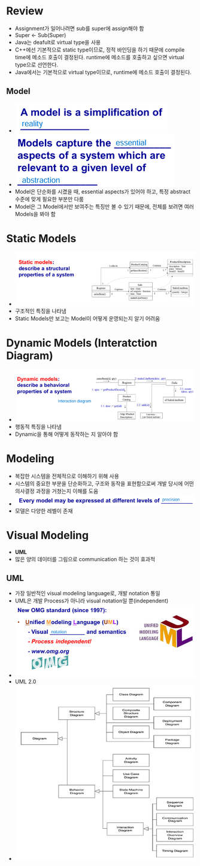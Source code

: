 # Review
- Assignment가 일어나려면 sub를 super에 assign해야 함
- Super <- Sub(Super)
- Java는 deafult로 virtual type을 사용
- C++에선 기본적으로 static type이므로, 정적 바인딩을 하기 때문에 compile time에 메소드 호출이 결정된다. runtime에 메소드를 호출하고 싶으면 virtual type으로 선언한다.
- Java에서는 기본적으로 virtual type이므로, runtime에 메소드 호출이 결정된다.

## Model
- ![alt text](image.png)
- ![alt text](image-1.png)
- Model은 단순화를 시켰을 때, essential aspects가 있어야 하고, 특정 abstract 수준에 맞게 필요한 부분만 다룸
- Model은 그 Model에서만 보여주는 특징만 볼 수 있기 때문에, 전체를 보려면 여러 Models을 봐야 함

# Static Models
- ![alt text](image-2.png)
- 구조적인 특징을 나타냄
- Static Models만 보고는 Model이 어떻게 운영되는지 알기 어려움

# Dynamic Models (Interatction Diagram)
- ![alt text](image-3.png)
- 행동적 특징을 나타냄
- Dynamic을 통해 어떻게 동작하는 지 알아야 함

# Modeling
- 복잡한 시스템을 전체적으로 이해하기 위해 사용
- 시스템의 중요한 부분을 단순화하고, 구조와 동작을 표현함으로써 개발 당시에 어떤 의사결정 과정을 거쳤는지 이해를 도움
- ![alt text](image-4.png)
- 모델은 다양한 레벨이 존재

# Visual Modeling
- **UML**
- 많은 양의 데이터를 그림으로 communication 하는 것이 효과적

## UML
- 가장 일반적인 visual modeling language로, 개발 notation 통일
- UML은 개발 Process가 아니라 visual notation일 뿐(independent)
- ![alt text](image-5.png)
- UML 2.0
- ![alt text](image-6.png)